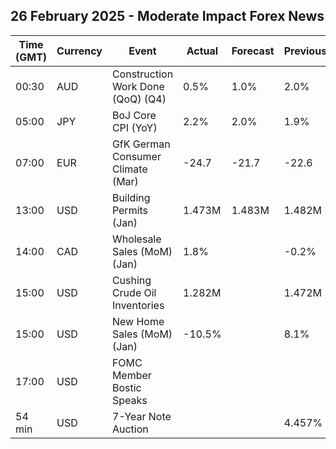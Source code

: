 ## 26 February 2025 - Moderate Impact Forex News

| Time (GMT) | Currency | Event | Actual | Forecast | Previous |
|------|----------|-------|--------|----------|----------|
| 00:30 | AUD | Construction Work Done (QoQ) (Q4) | 0.5% | 1.0% | 2.0% |
| 05:00 | JPY | BoJ Core CPI (YoY) | 2.2% | 2.0% | 1.9% |
| 07:00 | EUR | GfK German Consumer Climate (Mar) | -24.7 | -21.7 | -22.6 |
| 13:00 | USD | Building Permits (Jan) | 1.473M | 1.483M | 1.482M |
| 14:00 | CAD | Wholesale Sales (MoM) (Jan) | 1.8% |  | -0.2% |
| 15:00 | USD | Cushing Crude Oil Inventories | 1.282M |  | 1.472M |
| 15:00 | USD | New Home Sales (MoM) (Jan) | -10.5% |  | 8.1% |
| 17:00 | USD | FOMC Member Bostic Speaks |  |  |  |
| 54 min | USD | 7-Year Note Auction |  |  | 4.457% |
